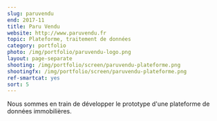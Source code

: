 ```yaml
---
slug: paruvendu
end: 2017-11
title: Paru Vendu
website: http://www.paruvendu.fr
topic: Plateforme, traitement de données
category: portfolio
photo: /img/portfolio/paruvendu-logo.png
layout: page-separate
shooting: /img/portfolio/screen/paruvendu-plateforme.png
shootingfx: /img/portfolio/screen/paruvendu-plateforme.png
ref-smartcat: yes
sort: 5
---
```

Nous sommes en train de développer le prototype d'une plateforme de données immobilières.